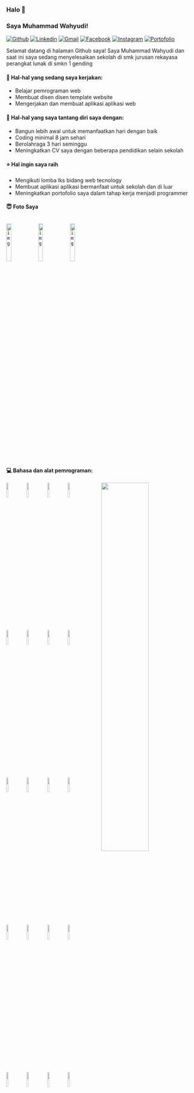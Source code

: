 ### Halo 👋 
### Saya Muhammad Wahyudi!

[![Github](https://img.shields.io/badge/-Github-000?style=flat&logo=Github&logoColor=white)](https://github.com/xplacebo)
[![Linkedin](https://img.shields.io/badge/-LinkedIn-blue?style=flat&logo=Linkedin&logoColor=white)](https://www.linkedin.com/in/muhammad-wahyudi-4a05b6206/)
[![Gmail](https://img.shields.io/badge/-Gmail-c14438?style=flat&logo=Gmail&logoColor=white)](mailto:ideapedyudi@gmail.com)
[![Facebook](https://img.shields.io/badge/-Facebook-blue?style=flat&logo=Facebook&logoColor=white)](https://www.facebook.com/profile.php?id=100034563691844)
[![Instagram](https://img.shields.io/badge/-instagram-c1558b?style=flat&logo=Instagram&logoColor=white)](https://www.instagram.com/muhammad_wahyudi.placebo/)
[![Portofolio](https://img.shields.io/badge/-Website%20Portofolio-309b65?style=flat&logo=User&logoColor=white)](http://founderdroidyudi.epizy.com/?i=1)

Selamat datang di halaman Github saya! Saya Muhammad Wahyudi dan saat ini saya sedang menyelesaikan sekolah di smk jurusan rekayasa perangkat lunak di smkn 1 gending

#### 🌱 Hal-hal yang sedang saya kerjakan: 
- Belajar pemrograman web 
- Membuat disen disen template website
- Mengerjakan dan membuat aplikasi aplikasi web

#### :muscle: Hal-hal yang saya tantang diri saya dengan:
- Bangun lebih awal untuk memanfaatkan hari dengan baik
- Coding minimal 8 jam sehari
- Berolahraga 3 hari seminggu
- Meningkatkan CV saya dengan beberapa pendidikan selain sekolah

#### ⭐️ Hal ingin saya raih
- Mengikuti lomba lks bidang web tecnology
- Membuat aplikasi aplikasi bermanfaat untuk sekolah dan di luar
- Meningkatkan portofolio saya dalam tahap kerja menjadi programmer

#### 😇 Foto Saya

<p>
  <br />
<code><img alt="img" src="https://github.com/xplacebo/xplacebo-galeri_foto/blob/main/img/full/2.jpg" width="16%" height="auto" /></code>
<code><img alt="img" src="https://github.com/xplacebo/xplacebo-galeri_foto/blob/main/img/full/wahyudi.JPG" width="16%" height="auto" /></code>
<code><img alt="img" src="https://github.com/xplacebo/xplacebo-galeri_foto/blob/main/img/full/158463309_250229040076026_5674048305269654730_n.jpg" width="16%" height="auto" /></code>
<br />
  <p/>

#### :computer: Bahasa dan alat pemrograman: 
<p>
  <img width="50%" align="right" src="https://github-readme-stats.vercel.app/api?username=xplacebo&show_icons=true&hide_border=true" />
  
<code><img width="10%" src="https://www.vectorlogo.zone/logos/w3_html5/w3_html5-ar21.svg"></code>
<code><img width="10%" src="https://www.vectorlogo.zone/logos/netlifyapp_watercss/netlifyapp_watercss-ar21.svg"></code>
<code><img width="10%" src="https://www.vectorlogo.zone/logos/javascript/javascript-ar21.svg"></code>
<code><img width="10%" src="https://www.vectorlogo.zone/logos/php/php-ar21.svg"></code>
<br />
<code><img width="10%" src="https://www.vectorlogo.zone/logos/mysql/mysql-ar21.svg"></code>
<code><img width="10%" src="https://www.vectorlogo.zone/logos/getbootstrap/getbootstrap-ar21.svg"></code>
<code><img width="10%" src="https://www.vectorlogo.zone/logos/jquery/jquery-ar21.svg"></code>
<code><img width="10%" src="https://www.vectorlogo.zone/logos/laravel/laravel-ar21.svg"></code>
<br />
<code><img width="10%" src="https://www.vectorlogo.zone/logos/visualstudio_code/visualstudio_code-ar21.svg"></code>
<code><img width="10%" src="https://www.vectorlogo.zone/logos/microsoft_vb/microsoft_vb-ar21.svg"></code>
<code><img width="10%" src="https://www.vectorlogo.zone/logos/atom_io/atom_io-ar21.svg"></code>
<code><img width="10%" src="https://www.vectorlogo.zone/logos/github/github-ar21.svg"></code>
<br />
<code><img width="10%" src="https://www.vectorlogo.zone/logos/figma/figma-ar21.svg"></code>
<code><img width="10%" src="https://www.vectorlogo.zone/logos/adobe_illustrator/adobe_illustrator-ar21.svg"></code>
<code><img width="10%" src="https://www.vectorlogo.zone/logos/pinterest/pinterest-ar21.svg"></code>
<code><img width="10%" src="https://www.vectorlogo.zone/logos/freepik/freepik-ar21.svg"></code>
<br />
<code><img width="10%" src="https://www.vectorlogo.zone/logos/linux/linux-ar21.svg"></code>
<code><img width="10%" src="https://www.vectorlogo.zone/logos/digitalocean/digitalocean-ar21.svg"></code>
<code><img width="10%" src="https://www.vectorlogo.zone/logos/redhat/redhat-ar21.svg"></code>
<code><img width="10%" src="https://www.vectorlogo.zone/logos/reactjs/reactjs-ar21.svg"></code>
</p>
